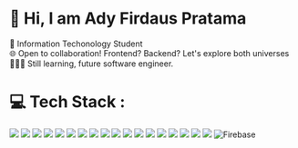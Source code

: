
# 👋 Hi, I am Ady Firdaus Pratama
🚀 Information Techonology Student<br>🌐 Open to collaboration! Frontend? Backend? Let's explore both universes<br> 👨🏻‍💻 Still learning, future software engineer. 


# 💻 Tech Stack :


<p align="left> 
  <img src="https://img.shields.io/badge/css3-231572B6?style=for-the-badge&logo=css3&logoColoksdkr=white"/>
  <img src="https://img.shields.io/badge/html5-E34F26?style=for-the-badge&logo=html5&logoColor=white"/>  
  <img src="https://img.shields.io/badge/css3-%231572B6.svg?style=for-the-badge&logo=css3&logoColor=white"/>
  <img src="https://img.shields.io/badge/javascript-ccaa30?style=for-the-badge&logo=javascript&logoColor=white"/>
  <img src="https://img.shields.io/badge/node.js-6DA55F?style=for-the-badge&logo=node.js&logoColor=white"/>
  <img src="https://img.shields.io/badge/React-007FFF?style=for-the-badge&logo=react&logoColor=white"/>
  <img src="https://img.shields.io/badge/express.js-%23404d59.svg?style=for-the-badge&logo=express&logoColor=%2361DAFB"/>
<img src="https://img.shields.io/badge/go-00599C?style=for-the-badge&logo=go&logoColor=white"/> 
  <img src="https://img.shields.io/badge/php-%23777BB4.svg?style=for-the-badge&logo=php&logoColor=white"/>
  <img src="https://img.shields.io/badge/Laravel-dd1100?style=for-the-badge&logo=laravel&logoColor=white"/>
 <img src="https://img.shields.io/badge/c%23-%23239120.svg?style=for-the-badge&logo=c-sharp&logoColor=white"/>
  <img src="https://img.shields.io/badge/.NET-5C2D91?style=for-the-badge&logo=.net&logoColor=white"/>
  <img src="https://img.shields.io/badge/linux-525051?style=for-the-badge&logo=linux&logoColor=white"/>
  <img src="https://img.shields.io/badge/MongoDB-4ea94b?style=for-the-badge&logo=mongodb&logoColor=white"/>
  <img src="https://img.shields.io/badge/mysql-00f?style=for-the-badge&logo=mysql&logoColor=white"/>
  <img src="https://img.shields.io/badge/postgres-316192?style=for-the-badge&logo=postgresql&logoColor=white"/>
  <img src="https://img.shields.io/badge/git-F05033?style=for-the-badge&logo=git&logoColor=white"/>
  <img src="https://img.shields.io/badge/Dart-3670A0?style=for-the-badge&logo=dart&logoColor=white"/>
  <img src="https://img.shields.io/badge/Flutter-007FFF?style=for-the-badge&logo=flutter&logoColor=white"/>
  <img src="https://img.shields.io/badge/Firebase-F05033?style=for-the-badge&logo=firebase&logoColor=white" alt="Firebase"/>
</p>
<!--
# 📊 GitHub Stats :
<p align="left">
  <a href="https://github.com/adyfp24">
  <img height="180em" src="https://github-readme-streak-stats.herokuapp.com/?user=adyfp24&theme=algolia&hide_border=false"/>
</a>
<a href="https://github.com/adyfp24">
  <img height="180em"  src="https://github-readme-stats-eight-theta.vercel.app/api/top-langs/?username=adyfp24&layout=compact&langs_count=8&theme=algolia"/>
</a>
</p>




 



